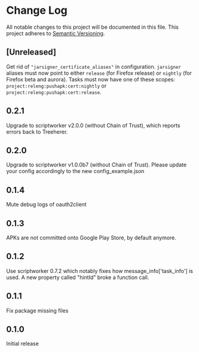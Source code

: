 # Change Log
All notable changes to this project will be documented in this file.
This project adheres to [Semantic Versioning](http://semver.org/).

## [Unreleased]
Get rid of `"jarsigner_certificate_aliases"` in configuration. `jarsigner` aliases must now point to either `release` (for Firefox release) or `nightly` (for Firefox beta and aurora). Tasks must now have one of these scopes: `project:releng:pushapk:cert:nightly` or `project:releng:pushapk:cert:release`.

## 0.2.1
Upgrade to scriptworker v2.0.0 (without Chain of Trust), which reports errors back to Treeherer.

## 0.2.0
Upgrade to scriptworker v1.0.0b7 (without Chain of Trust). Please update your config accordingly to the new config_example.json

## 0.1.4
Mute debug logs of oauth2client

## 0.1.3
APKs are not committed onto Google Play Store, by default anymore.

## 0.1.2
Use scriptworker 0.7.2 which notably fixes how message_info['task_info'] is used.  A new property called "hintId" broke a function call.

## 0.1.1
Fix package missing files

## 0.1.0
Initial release
